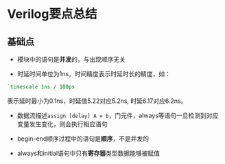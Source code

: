 # Verilog要点总结

## 基础点

- 模块中的语句是**并发**的，与出现顺序无关

- 时延时间单位为1ns，时间精度表示时延时长的精度，如：

```Verilog
`timescale 1ns / 100ps
```

表示延时最小为0.1ns，时延值5.22对应5.2ns, 时延6.17对应6.2ns。

- 数据流描述`assign [delay] A = b`，门元件，always等语句一旦检测到对应变量发生变化，则会执行相应语句

- begin-end顺序过程中的语句是**顺序**，不是并发的

- always和initial语句中只有**寄存器**类型数据能够被赋值
